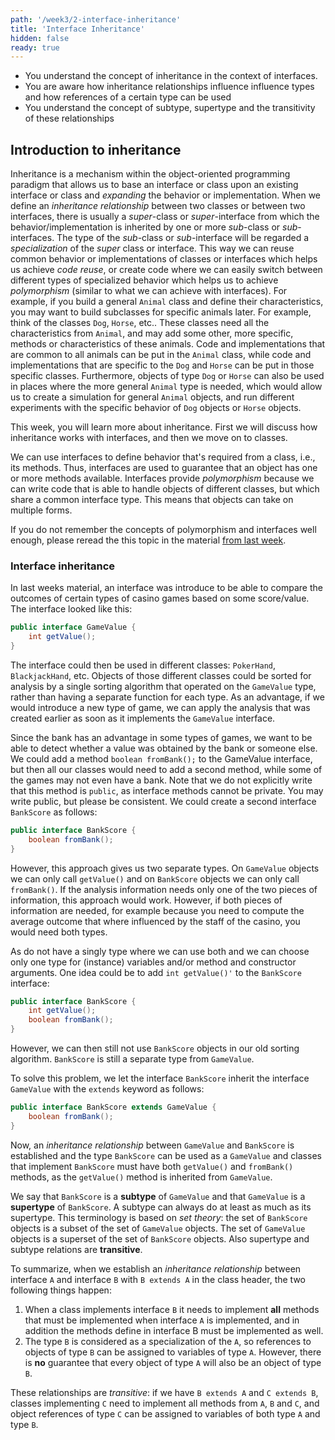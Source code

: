```yaml
---
path: '/week3/2-interface-inheritance'
title: 'Interface Inheritance'
hidden: false
ready: true
---
```


<text-box variant='learningObjectives' name='Learning Objectives'>

- You understand the concept of inheritance in the context of interfaces.
- You are aware how inheritance relationships influence influence types and how references of a certain type can be used
- You understand the concept of subtype, supertype and the transitivity of these relationships

</text-box>

## Introduction to inheritance

Inheritance is a mechanism within the object-oriented programming paradigm that allows us to base an interface or class upon an existing interface or class and
*expanding* the behavior or implementation. When we define an *inheritance relationship* between two classes or between two interfaces, there is usually
a *super*-class or *super*-interface from which the behavior/implementation is inherited by one or more *sub*-class or *sub*-interfaces. The type of the
*sub*-class or *sub*-interface will be regarded a *specialization* of the *super* class or interface. This way we can reuse common behavior or implementations
of classes or interfaces which helps us achieve *code reuse*, or create code where we can easily switch between different types of specialized behavior
which helps us to achieve *polymorphism* (similar to what we can achieve with interfaces).
For example, if you build a general `Animal` class and define their characteristics, you may want to build subclasses for specific animals later. For example, think of the classes `Dog`, `Horse`, etc.. These classes need all the characteristics from `Animal`, and may add some other, more specific, methods or characteristics of these animals. Code and implementations that are common to all animals can be put in the `Animal` class, while code and implementations that are specific to the `Dog` and `Horse` can be put in
those specific classes. Furthermore, objects of type `Dog` or `Horse` can also be used in places where the more general `Animal` type is needed, which would allow us to create a simulation for general `Animal` objects, and run different experiments with the
specific behavior of `Dog` objects or `Horse` objects.

This week, you will learn more about inheritance. First we will discuss how inheritance works with interfaces, and then we move on to classes.

<text-box variant='hint' name='Recap on polymorphism and interfaces'>

We can use interfaces to define behavior that's required from a class, i.e., its methods. Thus, interfaces are used to guarantee that an object has one or more methods available. Interfaces provide *polymorphism* because we can write code that is able to handle objects of different classes, but which share a common interface type. This means that objects can take on multiple forms.

If you do not remember the concepts of polymorphism and interfaces well enough, please reread the this topic in the material [from last week](/week2/5-introduction-interfaces).

</text-box>

### Interface inheritance

In last weeks material, an interface was introduce to be able to compare the outcomes of certain types of casino games based on some score/value. The interface looked like this:

```java
public interface GameValue {
    int getValue();
}
```

The interface could then be used in different classes: `PokerHand`, `BlackjackHand`, etc. Objects of those different classes could be sorted for analysis by a single sorting
algorithm that operated on the `GameValue` type, rather than having a separate function for each type. As an advantage, if we would introduce a new type of game, we can
apply the analysis that was created earlier as soon as it implements the `GameValue` interface.

Since the bank has an advantage in some types of games, we want to be able to detect whether a value was obtained by the bank or someone else. We could add a method `boolean fromBank();` to the GameValue interface, but then all our classes would need to add a second method, while some of the games may not even have a bank. Note that we do not explicitly write that this method is `public`, as interface methods cannot be private. You may write public, but please be consistent.
We could create a second interface `BankScore` as follows:

```java
public interface BankScore {
    boolean fromBank();
}
```

However, this approach gives us two separate types. On `GameValue` objects we can only call `getValue()` and on `BankScore` objects we can only call `fromBank()`.
If the analysis information needs only one of the two pieces of information, this approach would work. However, if both pieces of information are needed, for
example because you need to compute the average outcome that where influenced by the staff of the casino, you would need both types.

As do not have a singly type where we can use both and we can choose only one type for (instance) variables and/or method and constructor arguments.
One idea could be to add `int getValue()'` to the `BankScore` interface:

```java
public interface BankScore {
    int getValue();
    boolean fromBank();
}
```

 However, we can then still not use `BankScore` objects in our old sorting algorithm. `BankScore` is still a separate type from `GameValue`.

To solve this problem, we let the interface `BankScore` inherit the interface `GameValue` with the `extends` keyword as follows:

```java
public interface BankScore extends GameValue {
    boolean fromBank();
}
```

Now, an *inheritance relationship* between `GameValue` and `BankScore` is established and the type `BankScore` can be used as a `GameValue`
and classes that implement `BankScore` must have both `getValue()` and `fromBank()` methods, as the `getValue()` method is inherited from
`GameValue`.

We say that `BankScore` is a **subtype** of `GameValue` and that `GameValue` is a **supertype** of `BankScore`. A subtype can always do at least as much as its supertype. This terminology is based on _set theory_: the set of `BankScore` objects is a subset of the set of `GameValue` objects. The set of `GameValue` objects is a superset of the set of `BankScore` objects. Also supertype and subtype relations are **transitive**.

To summarize, when we establish an *inheritance relationship* between interface `A` and interface `B` with `B extends A` in the class header, the two following things happen:

1. When a class implements interface `B` it needs to implement **all** methods that must be implemented when interface `A` is implemented, and in addition the methods define in interface B must be implemented as well.
2. The type `B` is considered as a specialization of the `A`, so references to objects of type `B` can be assigned to variables of type `A`. However, there is **no** guarantee that every object of type `A` will also be an object of type `B`.

These relationships are *transitive*: if we have `B extends A` and `C extends B`, classes implementing `C` need to implement all methods from `A`, `B` and `C`, and object references of type `C` can be assigned to variables of both type `A` and type `B`.
